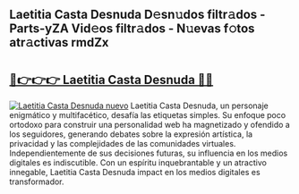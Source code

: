 ## Laetitia Casta Desnuda D𝚎sn𝚞dos filtr𝚊dos - Parts-yZA Vid𝚎os filtr𝚊dos - N𝚞evas f𝚘tos atr𝚊ctivas rmdZx

# <h2><a href="http://mb8bia.tromn.icu/?c=Laetitia+Casta+Desnuda">🔗👉👉👉 Laetitia Casta Desnuda 🔗🔗</a></h2>

[![Laetitia Casta Desnuda nuevo](https://i.imgur.com/pEAQMta.gif)](http://mb8bia.tromn.icu/?c=Laetitia+Casta+Desnuda)
Laetitia Casta Desnuda, un personaje enigmático y multifacético, desafía las etiquetas simples. Su enfoque poco ortodoxo para construir una personalidad web ha magnetizado y ofendido a los seguidores, generando debates sobre la expresión artística, la privacidad y las complejidades de las comunidades virtuales. Independientemente de sus decisiones futuras, su influencia en los medios digitales es indiscutible. Con un espíritu inquebrantable y un atractivo innegable, Laetitia Casta Desnuda impact en los medios digitales es transformador.
